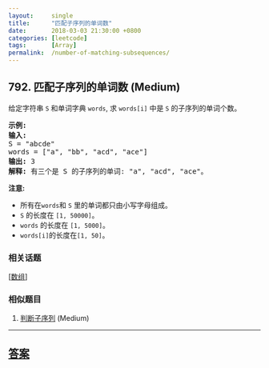 ```yaml
---
layout:     single
title:      "匹配子序列的单词数"
date:       2018-03-03 21:30:00 +0800
categories: [leetcode]
tags:       [Array]
permalink:  /number-of-matching-subsequences/
---
```


## 792. 匹配子序列的单词数 (Medium)

<p>给定字符串 <code>S</code> 和单词字典 <code>words</code>, 求&nbsp;<code>words[i]</code>&nbsp;中是&nbsp;<code>S</code>&nbsp;的子序列的单词个数。</p>

<pre>
<strong>示例:</strong>
<strong>输入:</strong> 
S = &quot;abcde&quot;
words = [&quot;a&quot;, &quot;bb&quot;, &quot;acd&quot;, &quot;ace&quot;]
<strong>输出:</strong> 3
<strong>解释:</strong> 有三个是&nbsp;S 的子序列的单词: &quot;a&quot;, &quot;acd&quot;, &quot;ace&quot;。
</pre>

<p><strong>注意:</strong></p>

<ul>
	<li>所有在<code>words</code>和&nbsp;<code>S</code>&nbsp;里的单词都只由小写字母组成。</li>
	<li><code>S</code> 的长度在&nbsp;<code>[1, 50000]</code>。</li>
	<li><code>words</code>&nbsp;的长度在&nbsp;<code>[1, 5000]</code>。</li>
	<li><code>words[i]</code>的长度在<code>[1, 50]</code>。</li>
</ul>

### 相关话题
  [[数组](https://github.com/openset/leetcode/tree/master/tag/array/README.md)]

### 相似题目
  1. [判断子序列](/is-subsequence) (Medium)

---

## [答案](https://github.com/openset/leetcode/tree/master/problems/number-of-matching-subsequences)
